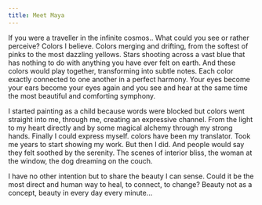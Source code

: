 ```yaml
---
title: Meet Maya
---
```


If you were a traveller in the infinite cosmos.. What could you see or rather perceive? Colors I believe. Colors merging and drifting, from the softest of pinks to the most dazzling yellows. Stars shooting across a vast blue that has nothing to do with anything you have ever felt on earth. And these colors would play together, transforming into subtle notes. Each color exactly connected to one another in a perfect harmony. Your eyes become your ears become your eyes again and you see and hear at the same time the most beautiful and comforting symphony.<br>

I started painting as a child because words were blocked but colors went straight into me, through me, creating an expressive channel. From the light to my heart directly and by some magical alchemy through my strong hands. Finally I could express myself. colors have been my translator. Took me years to start showing my work. But then I did. And people would say they felt soothed by the serenity. The scenes of interior bliss, the woman at the window, the dog dreaming on the couch.<br>

I have no other intention but to share the beauty I can sense. Could it be the most direct and human way to heal, to connect, to change? Beauty not as a concept, beauty in every day every minute…
